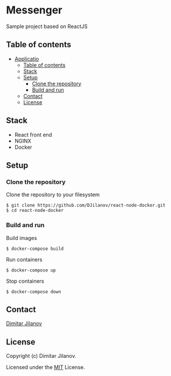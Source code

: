 # Messenger

Sample project based on
ReactJS

## Table of contents

- [Applicatio](#Applicatio)
  - [Table of contents](#table-of-contents)
  - [Stack](#stack)
  - [Setup](#setup)
    - [Clone the repository](#clone-the-repository)
    - [Build and run](#build-and-run)
  - [Contact](#contact)
  - [License](#license)

## Stack

- React front end
- NGINX
- Docker

## Setup

### Clone the repository

Clone the repository to your filesystem

```
$ git clone https://github.com/DJilanov/react-node-docker.git
$ cd react-node-docker
```

### Build and run

Build images

```
$ docker-compose build
```

Run containers

```
$ docker-compose up
```

Stop containers

```
$ docker-compose down
```

## Contact

[Dimitar Jilanov](http://engineering.jilanov.com)

## License

Copyright (c) Dimitar Jilanov.

Licensed under the [MIT](LICENSE) License.
